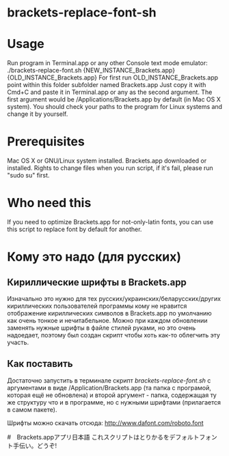 # brackets-replace-font-sh

# Usage
Run program in Terminal.app or any other Console text mode emulator:
./brackets-replace-font.sh {NEW_INSTANCE_Brackets.app} {OLD_INSTANCE_Brackets.app}
For first run OLD_INSTANCE_Brackets.app point within this folder subfolder named Brackets.app 
Just copy it with Cmd+C and paste it in Terminal.app or any as the second argument.
The first argument would be /Applications/Brackets.app by default (in Mac OS X system).
You should check your paths to the program for Linux systems and change it by yourself.

# Prerequisites
Mac OS X or GNU/Linux system installed. Brackets.app downloaded or installed.
Rights to change files when you run script, if it's fail, please run "sudo su" first.

# Who need this
If you need to optimize Brackets.app for not-only-latin fonts, you can use this script to replace font by default for another.

# Кому это надо (для русских)
## Кириллические шрифты в Brackets.app
Изначально это нужно для тех русских/украинских/беларусских/других кириллических пользователей программы кому не нравится отображение кириллических символов в Brackets.app по умолчанию как очень тонкое и нечитабельное. Можно при каждом обновлении заменять нужные шрифты в файле стилей руками, но это очень надоедает, поэтому был создан скрипт чтобы хоть как-то облегчить эту участь.
## Как поставить
Достаточно запустить в терминале скрипт *brackets-replace-font.sh* с аргументами в виде /Application/Brackets.app (та папка с програмой, которая ещё не обновлена) и второй аргумент - папка, содержащая ту же структуру что и в программе, но с нужными шрифтами (прилагается в самом пакете).

Шрифты можно скачать отсюда: http://www.dafont.com/roboto.font
 
#　Brackets.appアプリ日本語
これスクリプトはとりかるをデフォルトフォント手伝い。どうぞ!